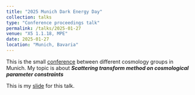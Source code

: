 ```yaml
---
title: "2025 Munich Dark Energy Day"
collection: talks
type: "Conference proceedings talk"
permalink: /talks/2025-01-27
venue: "X5 1.1.18, MPE"
date: 2025-01-27
location: "Munich, Bavaria"
---
```


This is the small [conference](https://indico.ph.tum.de/event/7774/) between different cosmology groups in Munich. My topic is about _**Scattering transform method on cosmological parameter constraints**_

This is my <a href="https://chen-sijin.github.io/Sijin-Chen.github.io/files/talk_slides/2025_Dark_Energy_day.pdf" target="_blank">slide</a> for this talk.

